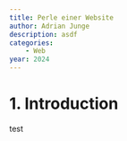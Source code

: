 ```yaml
---
title: Perle einer Website
author: Adrian Junge
description: asdf
categories:
    - Web
year: 2024
---
```


# 1. Introduction<a name="introduction"></a>
test
